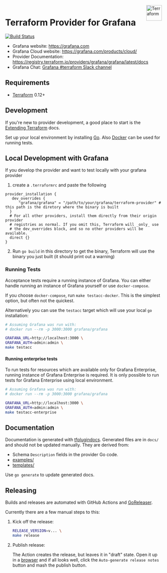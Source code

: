 <a href="https://terraform.io">
  <img src="https://cdn.rawgit.com/hashicorp/terraform-website/master/content/source/assets/images/logo-hashicorp.svg" title="Terraform" align="right" height="50" />
</a>

# Terraform Provider for Grafana

[![Build Status](https://drone.grafana.net/api/badges/grafana/terraform-provider-grafana/status.svg)](https://drone.grafana.net/grafana/terraform-provider-grafana)

- Grafana website: <https://grafana.com>
- Grafana Cloud website: <https://grafana.com/products/cloud/>
- Provider Documentation: <https://registry.terraform.io/providers/grafana/grafana/latest/docs>
- Grafana Chat: [Grafana #terraform Slack channel](https://grafana.slack.com/archives/C017MUCFJUT)

## Requirements

- [Terraform](https://www.terraform.io/downloads.html) 0.12+

## Development

If you're new to provider development, a good place to start is the [Extending
Terraform](https://www.terraform.io/docs/extend/index.html) docs.

Set up your local environment by installing [Go](http://www.golang.org). Also
[Docker](https://docs.docker.com/install/) can be used for running tests.

## Local Development with Grafana
If you develop the provider and want to test locally with your grafana provider
1. create a `.terraformrc` and paste the following
```
provider_installation {
   dev_overrides {
      "grafana/grafana" = "/path/to/your/grafana/terraform-provider" # this path is the diretory where the binary is built
  }
  # For all other providers, install them directly from their origin provider
  # registries as normal. If you omit this, Terraform will _only_ use
  # the dev_overrides block, and so no other providers will be available.
  direct {}
}
```
2. Run `go build` in this directory to get the binary, Terraform will use the binary you just built (it should print out a warning)

### Running Tests

Acceptance tests require a running instance of Grafana. You can either handle
running an instance of Grafana yourself or use `docker-compose`.

If you choose `docker-compose`, run `make testacc-docker`. This is the simplest
option, but often not the quickest.

Alternatively you can use the `testacc` target which will use your local `go`
installation:

```sh
# Assuming Grafana was run with:
# docker run --rm -p 3000:3000 grafana/grafana

GRAFANA_URL=http://localhost:3000 \
GRAFANA_AUTH=admin:admin \
make testacc
```

#### Running enterprise tests

To run tests for resources which are available only for Grafana Enterprise, running instance of Grafana Enterprise is required.
It is only possible to run tests for Grafana Enterprise using local environment.

```sh
# Assuming Grafana was run with:
# docker run --rm -p 3000:3000 grafana/grafana

GRAFANA_URL=http://localhost:3000 \
GRAFANA_AUTH=admin:admin \
make testacc-enterprise
```

## Documentation

Documentation is generated with
[tfplugindocs](https://github.com/hashicorp/terraform-plugin-docs). Generated
files are in `docs/` and should not be updated manually. They are derived from:

- Schema `Description` fields in the provider Go code.
- [examples/](./examples)
- [templates/](./templates)

Use `go generate` to update generated docs.

## Releasing

Builds and releases are automated with GitHub Actions and
[GoReleaser](https://github.com/goreleaser/goreleaser/).

Currently there are a few manual steps to this:

1. Kick off the release:

   ```sh
   RELEASE_VERSION=v... \
   make release
   ```

2. Publish release:

   The Action creates the release, but leaves it in "draft" state. Open it up in
   a [browser](https://github.com/grafana/terraform-provider-grafana/releases)
   and if all looks well, click the `Auto-generate release notes` button and mash the publish button.

